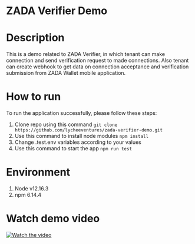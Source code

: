<h1>ZADA Verifier Demo</h1>

# Description
<p>
This is a demo related to ZADA Verifier, in which tenant can make connection and send verification request to made connections. 
Also tenant can create webhook to get data on connection acceptance and verification submission 
from ZADA Wallet mobile application.
</p>

# How to run
<p>
To run the application successfully, please follow these steps:
</p>
<ol>
  <li>
    Clone repo using this command <code>git clone https://github.com/lycheeventures/zada-verifier-demo.git</code>
  </li>
  <li>
    Use this command to install node modules <code>npm install</code>
  </li>
  <li>
    Change .test.env variables according to your values
  </li>
  <li>
    Use this command to start the app <code>npm run test</code>
  </li>
</ol>

# Environment
<ol>
  <li>
    Node v12.16.3
  </li>
  <li>
    npm 6.14.4
  </li>
</ol>

# Watch demo video

[![Watch the video](http://i.imgur.com/ia3Jrgc.png)](https://youtu.be/FGAOI8-BhBk)
